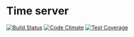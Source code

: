 # Time server

[![Build Status](https://travis-ci.org/hrom512/time_server.svg?branch=master)](https://travis-ci.org/hrom512/time_server)
[![Code Climate](https://codeclimate.com/github/hrom512/time_server/badges/gpa.svg)](https://codeclimate.com/github/hrom512/time_server)
[![Test Coverage](https://codeclimate.com/github/hrom512/time_server/badges/coverage.svg)](https://codeclimate.com/github/hrom512/time_server/coverage)

